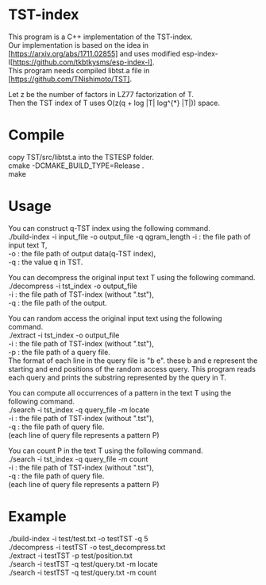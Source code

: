 
# TST-index
This program is a C++ implementation of the TST-index.  
Our implementation is based on the idea in [https://arxiv.org/abs/1711.02855] 
and uses modified esp-index-I[https://github.com/tkbtkysms/esp-index-I].  
This program needs compiled libtst.a file in [https://github.com/TNishimoto/TST].  

Let z be the number of factors in LZ77 factorization of T.  
Then the TST index of T uses O(z(q + log |T| log^{*} |T|)) space. 

# Compile
copy TST/src/libtst.a into the TSTESP folder.  
cmake -DCMAKE_BUILD_TYPE=Release .  
make  

# Usage
You can construct q-TST index using the following command.  
./build-index -i input_file -o output_file -q qgram_length
-i : the file path of input text T,  
-o : the file path of output data(q-TST index),   
-q : the value q in TST.  

You can decompress the original input text T using the following command.  
./decompress -i tst_index -o output_file  
-i : the file path of TST-index (without ".tst"),  
-q : the file path of the output.  

You can random access the original input text using the following command.  
./extract -i tst_index -o output_file  
-i : the file path of TST-index (without ".tst"),  
-p : the file path of a query file.  
The format of each line in the query file is "b e". these b and e represent the starting and end positions of the random access query. 
This program reads each query and prints the substring represented by the query in T. 

You can compute all occurrences of a pattern in the text T using the following command.  
./search -i tst_index -q query_file -m locate  
-i : the file path of TST-index (without ".tst"),  
-q : the file path of query file.  
(each line of query file represents a pattern P)  

You can count P in the text T using the following command.  
./search -i tst_index -q query_file -m count  
-i : the file path of TST-index (without ".tst"),  
-q : the file path of query file.  
(each line of query file represents a pattern P)  

# Example  
./build-index -i test/test.txt -o testTST -q 5  
./decompress -i testTST -o test_decompress.txt  
./extract -i testTST -p test/position.txt  
./search -i testTST -q test/query.txt -m locate  
./search -i testTST -q test/query.txt -m count  
